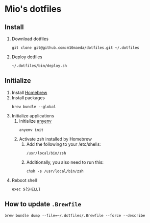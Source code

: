 # Mio's dotfiles

## Install

1. Download dotfiles
    ```shell
    git clone git@github.com:m10maeda/dotfiles.git ~/.dotfiles
    ```
2. Deploy dotfiles
    ```shell
    ~/.dotfiles/bin/deploy.sh
    ```

## Initialize

1. Install [Homebrew](https://brew.sh/index_ja)
2. Install packages
    ```shell
    brew bundle --global
    ```
3. Initialize applications
    1. Initialize [anyenv](https://github.com/anyenv/anyenv)
        ```shell
        anyenv init
        ```
    2. Activate zsh installed by Homebrew
        1. Add the following to your /etc/shells:
            ```shell
            /usr/local/bin/zsh
            ```
        2. Additionally, you also need to run this:
            ```shell
            chsh -s /usr/local/bin/zsh
            ```
4. Reboot shell
    ```
    exec ${SHELL}
    ```

## How to update `.Brewfile`

```shell
brew bundle dump --file=~/.dotfiles/.Brewfile --force --describe
```
